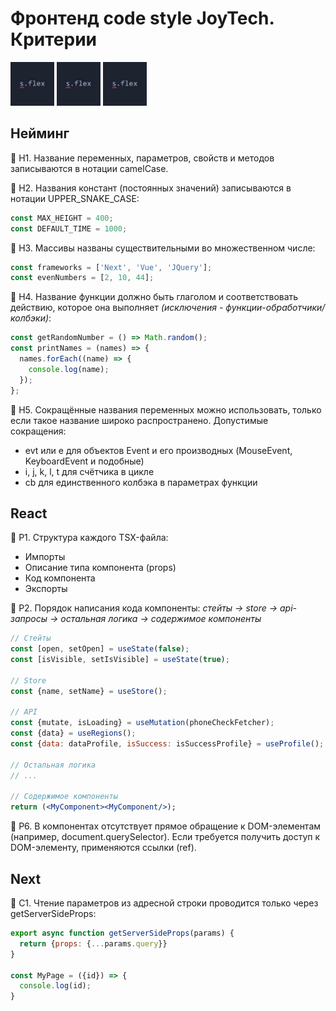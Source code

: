 # Фронтенд сode style JoyTech. Критерии
<img src="title-flex.jpg" width="70px" title="Title-flex">&nbsp;<img src="title-flex.jpg" width="70px" title="Title-flex">&nbsp;<img src="title-flex.jpg" width="70px" title="Title-flex">

## Нейминг

:page_with_curl: Н1. Название переменных, параметров, свойств и методов записываются в нотации camelCase.

:page_with_curl: Н2. Названия констант (постоянных значений) записываются в нотации UPPER_SNAKE_CASE:
```jsx
const MAX_HEIGHT = 400;
const DEFAULT_TIME = 1000;
```

:page_with_curl: Н3. Массивы названы существительными во множественном числе:
```jsx
const frameworks = ['Next', 'Vue', 'JQuery'];
const evenNumbers = [2, 10, 44];
```

:page_with_curl: Н4. Название функции должно быть глаголом и соответствовать действию, которое она выполняет *(исключения - функции-обработчики/колбэки)*: 
```jsx
const getRandomNumber = () => Math.random();
const printNames = (names) => {
  names.forEach((name) => {
    console.log(name);
  });
};
```

:page_with_curl: Н5. Сокращённые названия переменных можно использовать, только если такое название широко распространено. Допустимые сокращения:
  - evt или e для объектов Event и его производных (MouseEvent, KeyboardEvent и подобные)
  - i, j, k, l, t для счётчика в цикле
  - cb для единственного колбэка в параметрах функции

## React

:page_with_curl: Р1. Структура каждого TSX-файла:
  - Импорты
  - Описание типа компонента (props)
  - Код компонента
  - Экспорты

:page_with_curl: Р2. Порядок написания кода компоненты: *стейты &rarr; store &rarr; api-запросы &rarr; остальная логика &rarr; содержимое компоненты*
```jsx
// Стейты
const [open, setOpen] = useState(false);
const [isVisible, setIsVisible] = useState(true);

// Store
const {name, setName} = useStore();

// API
const {mutate, isLoading} = useMutation(phoneCheckFetcher);
const {data} = useRegions();
const {data: dataProfile, isSuccess: isSuccessProfile} = useProfile();

// Остальная логика
// ...

// Содержимое компоненты
return (<MyComponent><MyComponent/>);
```

:page_with_curl: Р6. В компонентах отсутствует прямое обращение к DOM-элементам (например, document.querySelector). Если требуется получить доступ к DOM-элементу, применяются ссылки (ref).

## Next

:page_with_curl: С1. Чтение параметров из адресной строки проводится только через getServerSideProps:
```jsx
export async function getServerSideProps(params) {
  return {props: {...params.query}}
}

const MyPage = ({id}) => {
  console.log(id);
}

```

